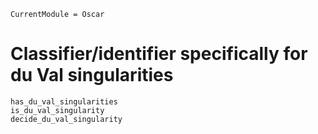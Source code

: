 
```@meta
CurrentModule = Oscar
```

# Classifier/identifier specifically for du Val singularities
```@docs
has_du_val_singularities
is_du_val_singularity
decide_du_val_singularity
```
